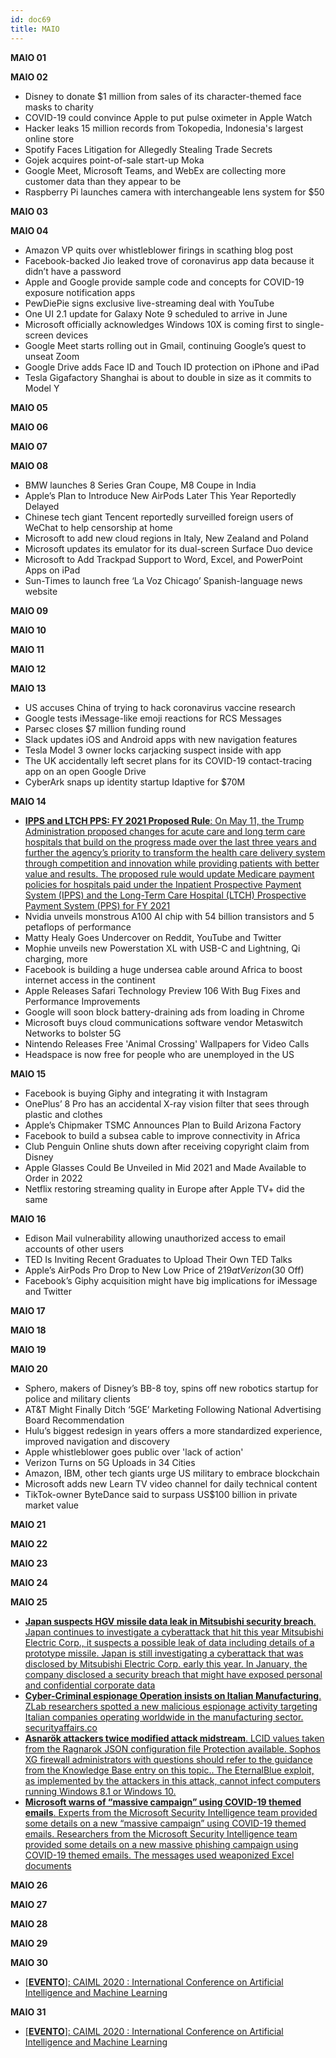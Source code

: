 ```yaml
---
id: doc69
title: MAIO
---
```


**MAIO 01**

**MAIO 02**

- Disney to donate $1 million from sales of its character-themed face masks to charity
- COVID-19 could convince Apple to put pulse oximeter in Apple Watch
- Hacker leaks 15 million records from Tokopedia, Indonesia's largest online store
- Spotify Faces Litigation for Allegedly Stealing Trade Secrets
- Gojek acquires point-of-sale start-up Moka
- Google Meet, Microsoft Teams, and WebEx are collecting more customer data than they appear to be
- Raspberry Pi launches camera with interchangeable lens system for $50

**MAIO 03**

**MAIO 04**

- Amazon VP quits over whistleblower firings in scathing blog post
- Facebook-backed Jio leaked trove of coronavirus app data because it didn’t have a password
- Apple and Google provide sample code and concepts for COVID-19 exposure notification apps
- PewDiePie signs exclusive live-streaming deal with YouTube
- One UI 2.1 update for Galaxy Note 9 scheduled to arrive in June
- Microsoft officially acknowledges Windows 10X is coming first to single-screen devices
- Google Meet starts rolling out in Gmail, continuing Google’s quest to unseat Zoom
- Google Drive adds Face ID and Touch ID protection on iPhone and iPad
- Tesla Gigafactory Shanghai is about to double in size as it commits to Model Y

**MAIO 05**

**MAIO 06**

**MAIO 07**

**MAIO 08**

- BMW launches 8 Series Gran Coupe, M8 Coupe in India
- Apple’s Plan to Introduce New AirPods Later This Year Reportedly Delayed
- Chinese tech giant Tencent reportedly surveilled foreign users of WeChat to help censorship at home
- Microsoft to add new cloud regions in Italy, New Zealand and Poland
- Microsoft updates its emulator for its dual-screen Surface Duo device
- Microsoft to Add Trackpad Support to Word, Excel, and PowerPoint Apps on iPad
- Sun-Times to launch free ‘La Voz Chicago’ Spanish-language news website

**MAIO 09**

**MAIO 10**

**MAIO 11**

**MAIO 12**

**MAIO 13**

- US accuses China of trying to hack coronavirus vaccine research
- Google tests iMessage-like emoji reactions for RCS Messages
- Parsec closes $7 million funding round
- Slack updates iOS and Android apps with new navigation features
- Tesla Model 3 owner locks carjacking suspect inside with app
- The UK accidentally left secret plans for its COVID-19 contact-tracing app on an open Google Drive
- CyberArk snaps up identity startup Idaptive for $70M

**MAIO 14**

- [**IPPS and LTCH PPS: FY 2021 Proposed Rule**: On May 11, the Trump Administration proposed changes for acute care and long term care hospitals that build on the progress made over the last three years and further the agency’s priority to transform the health care delivery system through competition and innovation while providing patients with better value and results. The proposed rule would update Medicare payment policies for hospitals paid under the Inpatient Prospective Payment System (IPPS) and the Long-Term Care Hospital (LTCH) Prospective Payment System (PPS) for FY 2021](https://www.federalregister.gov/documents/2020/05/29/2020-10122/medicare-programs-hospital-inpatient-prospective-payment-systems-for-acute-care-hospitals-and-the)
- Nvidia unveils monstrous A100 AI chip with 54 billion transistors and 5 petaflops of performance
- Matty Healy Goes Undercover on Reddit, YouTube and Twitter
- Mophie unveils new Powerstation XL with USB-C and Lightning, Qi charging, more
- Facebook is building a huge undersea cable around Africa to boost internet access in the continent
- Apple Releases Safari Technology Preview 106 With Bug Fixes and Performance Improvements
- Google will soon block battery-draining ads from loading in Chrome
- Microsoft buys cloud communications software vendor Metaswitch Networks to bolster 5G
- Nintendo Releases Free 'Animal Crossing' Wallpapers for Video Calls
- Headspace is now free for people who are unemployed in the US

**MAIO 15**

- Facebook is buying Giphy and integrating it with Instagram
- OnePlus’ 8 Pro has an accidental X-ray vision filter that sees through plastic and clothes
- Apple’s Chipmaker TSMC Announces Plan to Build Arizona Factory
- Facebook to build a subsea cable to improve connectivity in Africa
- Club Penguin Online shuts down after receiving copyright claim from Disney
- Apple Glasses Could Be Unveiled in Mid 2021 and Made Available to Order in 2022
- Netflix restoring streaming quality in Europe after Apple TV+ did the same

**MAIO 16**

- Edison Mail vulnerability allowing unauthorized access to email accounts of other users
- TED Is Inviting Recent Graduates to Upload Their Own TED Talks
- Apple’s AirPods Pro Drop to New Low Price of $219 at Verizon ($30 Off)
- Facebook’s Giphy acquisition might have big implications for iMessage and Twitter

**MAIO 17**

**MAIO 18**

**MAIO 19**

**MAIO 20**

- Sphero, makers of Disney’s BB-8 toy, spins off new robotics startup for police and military clients
- AT&T Might Finally Ditch ‘5GE’ Marketing Following National Advertising Board Recommendation
- Hulu’s biggest redesign in years offers a more standardized experience, improved navigation and discovery
- Apple whistleblower goes public over 'lack of action'
- Verizon Turns on 5G Uploads in 34 Cities
- Amazon, IBM, other tech giants urge US military to embrace blockchain
- Microsoft adds new Learn TV video channel for daily technical content
- TikTok-owner ByteDance said to surpass US$100 billion in private market value


**MAIO 21**

**MAIO 22**

**MAIO 23**

**MAIO 24**

**MAIO 25**

- [**Japan suspects HGV missile data leak in Mitsubishi security breach**. Japan continues to investigate a cyberattack that hit this year Mitsubishi Electric Corp., it suspects a possible leak of data including details of a prototype missile. Japan is still investigating a cyberattack that was disclosed by Mitsubishi Electric Corp. early this year. In January, the company disclosed a security breach that might have exposed personal and confidential corporate data](https://securityaffairs.co/wordpress/103547/data-breach/mitsubishi-data-breach.html)
- [**Cyber-Criminal espionage Operation insists on Italian Manufacturing**. ZLab researchers spotted a new malicious espionage activity targeting Italian companies operating worldwide in the manufacturing sector. securityaffairs.co](https://securityaffairs.co/wordpress/103639/hacking/cyber-espionage-italian-manufacturing.html)
- [**Asnarök attackers twice modified attack midstream**. LCID values taken from the Ragnarok JSON configuration file Protection available. Sophos XG firewall administrators with questions should refer to the guidance from the Knowledge Base entry on this topic.. The EternalBlue exploit, as implemented by the attackers in this attack, cannot infect computers running Windows 8.1 or Windows 10.](https://news.sophos.com/en-us/2020/05/21/asnarok2/)
- [**Microsoft warns of “massive campaign” using COVID-19 themed emails**. Experts from the Microsoft Security Intelligence team provided some details on a new “massive campaign” using COVID-19 themed emails. Researchers from the Microsoft Security Intelligence team provided some details on a new massive phishing campaign using COVID-19 themed emails. The messages used weaponized Excel documents](https://securityaffairs.co/wordpress/103626/cyber-crime/massive-phishing-covid-19-campaign.html)


**MAIO 26**

**MAIO 27**

**MAIO 28**

**MAIO 29**

**MAIO 30**

- [[**EVENTO**]: CAIML 2020 : International Conference on Artificial Intelligence and Machine Learning](https://itcse2020.org/caiml/index.html)

**MAIO 31**

- [[**EVENTO**]: CAIML 2020 : International Conference on Artificial Intelligence and Machine Learning](https://itcse2020.org/caiml/index.html)

